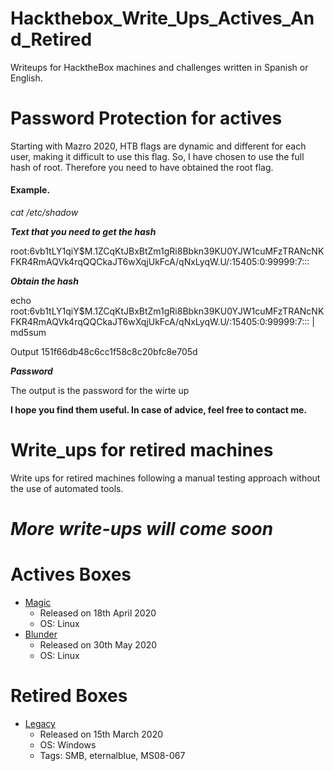 # Hackthebox_Write_Ups_Actives_And_Retired

Writeups for HacktheBox machines and challenges written in Spanish or English.

# Password Protection for actives

Starting with Mazro 2020, HTB flags are dynamic and different for each user, making it difficult to use this flag. So, I have chosen to use the full hash of root.
Therefore you need to have obtained the root flag. 

#### Example.

*cat /etc/shadow*

***Text that you need to get the hash***

root:$6$vb1tLY1qiY$M.1ZCqKtJBxBtZm1gRi8Bbkn39KU0YJW1cuMFzTRANcNKFKR4RmAQVk4rqQQCkaJT6wXqjUkFcA/qNxLyqW.U/:15405:0:99999:7:::

***Obtain the hash***

echo root:$6$vb1tLY1qiY$M.1ZCqKtJBxBtZm1gRi8Bbkn39KU0YJW1cuMFzTRANcNKFKR4RmAQVk4rqQQCkaJT6wXqjUkFcA/qNxLyqW.U/:15405:0:99999:7::: | md5sum
 
Output
151f66db48c6cc1f58c8c20bfc8e705d

***Password***

The output is the password for the wirte up 



__**I hope you find them useful. In case of advice, feel free to contact me.**__

# Write_ups for retired machines

Write ups for retired machines following a manual testing approach without the use of automated tools.


# ***More write-ups will come soon***


# Actives Boxes
- [Magic](https://github.com/m3talm3rg3/Hackthebox_Write_Ups/tree/master/Magic)
  - Released on 18th April 2020
  - OS: Linux
- [Blunder](https://github.com/m3talm3rg3/Hackthebox_Write_Ups/tree/master/Blunder)
  - Released on 30th May 2020
  - OS: Linux
# Retired Boxes
- [Legacy](https://github.com/m3talm3rg3/Hackthebox_Write_Ups/tree/master/Legacy)
  - Released on 15th March 2020
  - OS: Windows
  - Tags: SMB, eternalblue, MS08-067
